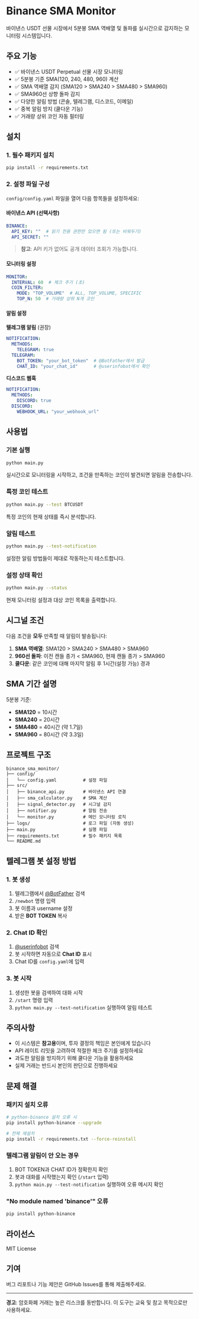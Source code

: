 # Binance SMA Monitor

바이낸스 USDT 선물 시장에서 5분봉 SMA 역배열 및 돌파를 실시간으로 감지하는 모니터링 시스템입니다.

## 주요 기능

- ✅ 바이낸스 USDT Perpetual 선물 시장 모니터링
- ✅ 5분봉 기준 SMA(120, 240, 480, 960) 계산
- ✅ SMA 역배열 감지 (SMA120 > SMA240 > SMA480 > SMA960)
- ✅ SMA960선 상향 돌파 감지
- ✅ 다양한 알림 방법 (콘솔, 텔레그램, 디스코드, 이메일)
- ✅ 중복 알림 방지 (쿨다운 기능)
- ✅ 거래량 상위 코인 자동 필터링

## 설치

### 1. 필수 패키지 설치

```bash
pip install -r requirements.txt
```

### 2. 설정 파일 구성

`config/config.yaml` 파일을 열어 다음 항목들을 설정하세요:

#### 바이낸스 API (선택사항)
```yaml
BINANCE:
  API_KEY: ""  # 읽기 전용 권한만 있으면 됨 (또는 비워두기)
  API_SECRET: ""
```
> **참고**: API 키가 없어도 공개 데이터 조회가 가능합니다.

#### 모니터링 설정
```yaml
MONITOR:
  INTERVAL: 60  # 체크 주기 (초)
  COIN_FILTER:
    MODE: "TOP_VOLUME"  # ALL, TOP_VOLUME, SPECIFIC
    TOP_N: 50  # 거래량 상위 N개 코인
```

#### 알림 설정

**텔레그램 알림** (권장)
```yaml
NOTIFICATION:
  METHODS:
    TELEGRAM: true
  TELEGRAM:
    BOT_TOKEN: "your_bot_token"  # @BotFather에서 발급
    CHAT_ID: "your_chat_id"      # @userinfobot에서 확인
```

**디스코드 웹훅**
```yaml
NOTIFICATION:
  METHODS:
    DISCORD: true
  DISCORD:
    WEBHOOK_URL: "your_webhook_url"
```

## 사용법

### 기본 실행

```bash
python main.py
```

실시간으로 모니터링을 시작하고, 조건을 만족하는 코인이 발견되면 알림을 전송합니다.

### 특정 코인 테스트

```bash
python main.py --test BTCUSDT
```

특정 코인의 현재 상태를 즉시 분석합니다.

### 알림 테스트

```bash
python main.py --test-notification
```

설정한 알림 방법들이 제대로 작동하는지 테스트합니다.

### 설정 상태 확인

```bash
python main.py --status
```

현재 모니터링 설정과 대상 코인 목록을 출력합니다.

## 시그널 조건

다음 조건을 **모두** 만족할 때 알림이 발송됩니다:

1. **SMA 역배열**: SMA120 > SMA240 > SMA480 > SMA960
2. **960선 돌파**: 이전 캔들 종가 < SMA960, 현재 캔들 종가 > SMA960
3. **쿨다운**: 같은 코인에 대해 마지막 알림 후 1시간(설정 가능) 경과

## SMA 기간 설명

5분봉 기준:
- **SMA120** = 10시간
- **SMA240** = 20시간
- **SMA480** = 40시간 (약 1.7일)
- **SMA960** = 80시간 (약 3.3일)

## 프로젝트 구조

```
binance_sma_monitor/
├── config/
│   └── config.yaml          # 설정 파일
├── src/
│   ├── binance_api.py       # 바이낸스 API 연결
│   ├── sma_calculator.py    # SMA 계산
│   ├── signal_detector.py   # 시그널 감지
│   ├── notifier.py          # 알림 전송
│   └── monitor.py           # 메인 모니터링 로직
├── logs/                    # 로그 파일 (자동 생성)
├── main.py                  # 실행 파일
├── requirements.txt         # 필수 패키지 목록
└── README.md
```

## 텔레그램 봇 설정 방법

### 1. 봇 생성

1. 텔레그램에서 [@BotFather](https://t.me/BotFather) 검색
2. `/newbot` 명령 입력
3. 봇 이름과 username 설정
4. 받은 **BOT TOKEN** 복사

### 2. Chat ID 확인

1. [@userinfobot](https://t.me/userinfobot) 검색
2. 봇 시작하면 자동으로 **Chat ID** 표시
3. Chat ID를 `config.yaml`에 입력

### 3. 봇 시작

1. 생성한 봇을 검색하여 대화 시작
2. `/start` 명령 입력
3. `python main.py --test-notification` 실행하여 알림 테스트

## 주의사항

- 이 시스템은 **참고용**이며, 투자 결정의 책임은 본인에게 있습니다
- API 레이트 리밋을 고려하여 적절한 체크 주기를 설정하세요
- 과도한 알림을 방지하기 위해 쿨다운 기능을 활용하세요
- 실제 거래는 반드시 본인의 판단으로 진행하세요

## 문제 해결

### 패키지 설치 오류

```bash
# python-binance 설치 오류 시
pip install python-binance --upgrade

# 전체 재설치
pip install -r requirements.txt --force-reinstall
```

### 텔레그램 알림이 안 오는 경우

1. BOT TOKEN과 CHAT ID가 정확한지 확인
2. 봇과 대화를 시작했는지 확인 (`/start` 입력)
3. `python main.py --test-notification` 실행하여 오류 메시지 확인

### "No module named 'binance'" 오류

```bash
pip install python-binance
```

## 라이선스

MIT License

## 기여

버그 리포트나 기능 제안은 GitHub Issues를 통해 제출해주세요.

---

**경고**: 암호화폐 거래는 높은 리스크를 동반합니다. 이 도구는 교육 및 참고 목적으로만 사용하세요.
